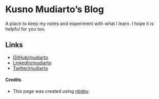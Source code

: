 # Kusno Mudiarto’s Blog


<!-- WARNING: THIS FILE WAS AUTOGENERATED! DO NOT EDIT! -->

A place to keep my notes and experiment with what I learn. I hope it is
helpful for you too.

## Links

- [GitHub/mudiarto](https://github.com/mudiarto)
- [LinkedIn/mudiarto](https://www.linkedin.com/in/mudiarto/)
- [Twitter/mudiarto](https://twitter.com/mudiarto)

#### Credits

- This page was created using [nbdev](https://nbdev.fast.ai/).
